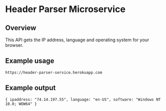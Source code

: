 # Header Parser Microservice

## Overview

This API gets the IP address, language and operating system for your browser.

## Example usage

```
https://header-parser-service.herokuapp.com
```

## Example output

```
{ ipaddress: "74.14.197.55", language: "en-US", software: "Windows NT 10.0; WOW64" }
```